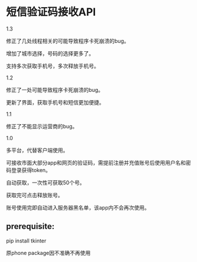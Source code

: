 # 短信验证码接收API


1.3

修正了几处线程相关的可能导致程序卡死崩溃的bug。

增加了城市选择，号码的选择更多了。

支持多次获取手机号，多次释放手机号。

1.2

修正了一处可能导致程序卡死崩溃的bug。


更新了界面，获取手机号和短信更加便捷。

1.1

修正了不能显示运营商的bug。


1.0

多平台，代替客户端使用。


可接收市面大部分app和网页的验证码，需提前注册并充值账号后使用用户名和密码登录获得token。


自动获取，一次性可获取50个号。


获取完可点击释放账号。


账号使用完即自动进入服务器黑名单，该app内不会再次使用。



 
## prerequisite:

pip install tkinter

原phone package因不准确不再使用
 
